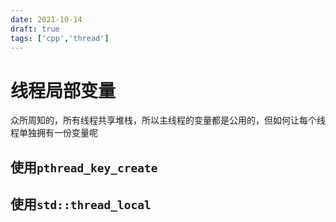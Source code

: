 ```yaml
---
date: 2021-10-14
draft: true
tags: ['cpp','thread']
---
```


# 线程局部变量

众所周知的，所有线程共享堆栈，所以主线程的变量都是公用的，但如何让每个线程单独拥有一份变量呢

## 使用`pthread_key_create`

## 使用`std::thread_local`
